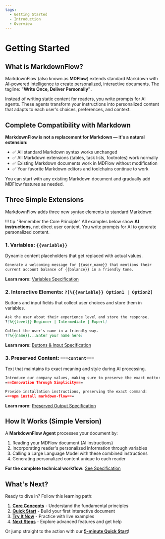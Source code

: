 ```yaml
---
tags:
  - Getting Started
  - Introduction
  - Overview
---
```


# Getting Started

## What is MarkdownFlow?

MarkdownFlow (also known as **MDFlow**) extends standard Markdown with AI-powered intelligence to create personalized, interactive documents. The tagline: **"Write Once, Deliver Personally"**.

Instead of writing static content for readers, you write prompts for AI agents. These agents transform your instructions into personalized content that adapts to each user's choices, preferences, and context.

## Complete Compatibility with Markdown

**MarkdownFlow is not a replacement for Markdown — it's a natural extension:**

- ✅ All standard Markdown syntax works unchanged
- ✅ All Markdown extensions (tables, task lists, footnotes) work normally  
- ✅ Existing Markdown documents work in MDFlow without modification
- ✅ Your favorite Markdown editors and toolchains continue to work

You can start with any existing Markdown document and gradually add MDFlow features as needed.

## Three Simple Extensions

MarkdownFlow adds three new syntax elements to standard Markdown:

!!! tip "Remember the Core Principle"
    All examples below show **AI instructions**, not direct user content. You write prompts for AI to generate personalized content.

### 1. Variables: `{{variable}}`

Dynamic content placeholders that get replaced with actual values.

```markdown
Generate a welcoming message for {{user_name}} that mentions their
current account balance of {{balance}} in a friendly tone.
```

**Learn more:** [Variables Specification](specification/variables.md)

### 2. Interactive Elements: `?[%{{variable}} Option1 | Option2]`

Buttons and input fields that collect user choices and store them in variables.

```markdown
Ask the user about their experience level and store the response.
?[%{{level}} Beginner | Intermediate | Expert]

Collect the user's name in a friendly way.
?[%{{name}}...Enter your name here]
```

**Learn more:** [Buttons & Input Specification](specification/button-input.md)

### 3. Preserved Content: `===content===`

Text that maintains its exact meaning and style during AI processing.

```markdown
Introduce our company values, making sure to preserve the exact motto:
===Innovation Through Simplicity===

Provide installation instructions, preserving the exact command:
===npm install markdown-flow===
```

**Learn more:** [Preserved Output Specification](specification/preserved-output.md)

## How It Works (Simple Version)

A **MarkdownFlow Agent** processes your document by:

1. Reading your MDFlow document (AI instructions)
2. Incorporating reader's personalized information through variables
3. Calling a Large Language Model with these combined instructions
4. Generating personalized content unique to each reader

**For the complete technical workflow:** [See Specification](specification/how-it-works.md)

## What's Next?

Ready to dive in? Follow this learning path:

1. **[Core Concepts](getting-started/concepts.md)** - Understand the fundamental principles
2. **[Quick Start](getting-started/quick-start.md)** - Build your first interactive document  
3. **[Try It Now](https://play.mdflow.run)** - Practice with live examples
4. **[Next Steps](getting-started/next-steps.md)** - Explore advanced features and get help

Or jump straight to the action with our **[5-minute Quick Start](getting-started/quick-start.md)**!
